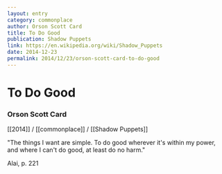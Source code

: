 ```yaml
---
layout: entry
category: commonplace
author: Orson Scott Card
title: To Do Good
publication: Shadow Puppets
link: https://en.wikipedia.org/wiki/Shadow_Puppets
date: 2014-12-23
permalink: 2014/12/23/orson-scott-card-to-do-good
---
```


# To Do Good

### Orson Scott Card

[[2014]] / [[commonplace]] / [[Shadow Puppets]]

"The things I want are simple. To do good wherever it's within my power, and where I can't do good, at least do no harm."

Alai, p. 221

